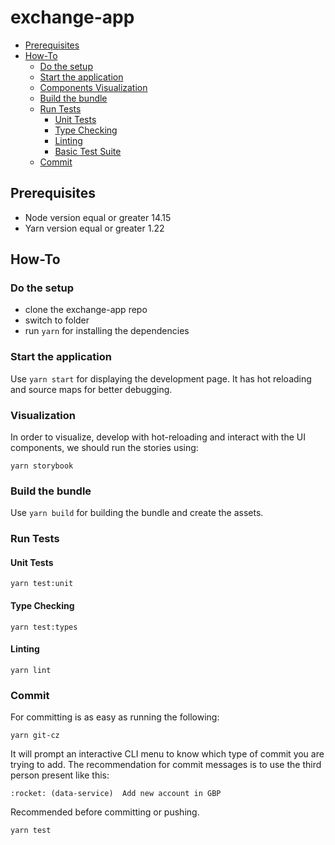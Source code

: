 # exchange-app

- [Prerequisites](#prerequisites)
- [How-To](#how-to)
  - [Do the setup](#do-the-setup)
  - [Start the application](#start-the-application)
  - [Components Visualization](#visualization)
  - [Build the bundle](#build-the-bundle)
  - [Run Tests](#run-tests)
    - [Unit Tests](#unit-tests)
    - [Type Checking](#type-checking)
    - [Linting](#linting)
    - [Basic Test Suite](#basic-test-suite)
  - [Commit](#commit)

## Prerequisites

- Node version equal or greater 14.15
- Yarn version equal or greater 1.22

## How-To

### Do the setup

- clone the exchange-app repo
- switch to folder
- run `yarn` for installing the dependencies

### Start the application

Use `yarn start` for displaying the development page. It has hot reloading and source maps for better debugging.

### Visualization

In order to visualize, develop with hot-reloading and interact with the UI components, we should run the stories using:

`yarn storybook`

### Build the bundle

Use `yarn build` for building the bundle and create the assets.

### Run Tests

#### Unit Tests

`yarn test:unit`

#### Type Checking

`yarn test:types`

#### Linting

`yarn lint`

### Commit

For committing is as easy as running the following:

`yarn git-cz`

It will prompt an interactive CLI menu to know which type of commit you are trying to add. The recommendation for commit messages is to use the third person present like this:

`:rocket: (data-service)  Add new account in GBP`

Recommended before committing or pushing.

`yarn test`
